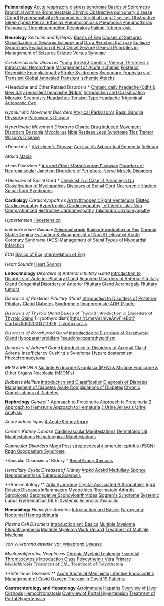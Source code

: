 **Pulmonology**
[Acute respiratory distress syndrome](https://t.me/ArchiveAnyFileBot?start=8557805659245962)
[Basics of Spirometry ](https://t.me/ArchiveAnyFileBot?start=3755686636493034)
[Bronchial Asthma ](https://t.me/ArchiveAnyFileBot?start=1196374535974581)
[Bronchiectasis ](https://t.me/ArchiveAnyFileBot?start=7893126233279072)
[Chronic Obstructive pulmonary disease (Copd)](https://t.me/ArchiveAnyFileBot?start=4494727181879805)
[Hypersensitivity Pneumonitis ](https://t.me/ArchiveAnyFileBot?start=3080227494938279)
[Interstitial Lung Diseases ](https://t.me/ArchiveAnyFileBot?start=3558395216061148)
[Obstructive Sleep Apnea ](https://t.me/ArchiveAnyFileBot?start=1847208133529309)
[Pleural Effusion ](https://t.me/ArchiveAnyFileBot?start=4087292305900998)
[Pneumoconiosis ](https://t.me/ArchiveAnyFileBot?start=1144861522220601)
[Pneumonia ](https://t.me/ArchiveAnyFileBot?start=7498551710706755)
[Pneumothorax ](https://t.me/ArchiveAnyFileBot?start=9823519635764502)
[Pulmonary Thromboembolism ](https://t.me/ArchiveAnyFileBot?start=6036285736965931)
[Respiratory Failure ](https://t.me/ArchiveAnyFileBot?start=4966789181582063)
[Tuberculosis ](https://t.me/ArchiveAnyFileBot?start=8809167475390581)

**Neurology**
*Seizures and Epilepsy*
[Basics of Eeg](https://t.me/ArchiveAnyFileBot?start=6263985709607448)
[Causes of Seizures](https://t.me/ArchiveAnyFileBot?start=8345081959350216)
[Classification of Seizures Epilepsy and](https://t.me/ArchiveAnyFileBot?start=1988204055137977)
[Drug Resistant Epilepsy](https://t.me/ArchiveAnyFileBot?start=0121359698908452)
[Epilepsy Syndromes](https://t.me/ArchiveAnyFileBot?start=7184323355436405)
[Evaluation of First Onset Seizure](https://t.me/ArchiveAnyFileBot?start=9945424116972934)
[General Principles in Management of Seizures](https://t.me/ArchiveAnyFileBot?start=6611895385608096)
[Seizure Versus Syncope](https://t.me/ArchiveAnyFileBot?start=0010361006123864)

*Cerebrovascular Diseases*
[Young Stroked](https://t.me/ArchiveAnyFileBot?start=2858406298143011)
[Cerebral Venous Thrombosis](https://t.me/ArchiveAnyFileBot?start=0948362161364025)
[Intracranial Hemorrhage](https://t.me/ArchiveAnyFileBot?start=0473586807006745)
[Management of Acute Ischemic](https://t.me/ArchiveAnyFileBot?start=4307774498572606)
[Posterior Reversible Encephalopathy](https://t.me/ArchiveAnyFileBot?start=9846489853499436)
[Stroke Syndromes](https://t.me/ArchiveAnyFileBot?start=5741131287617530)
[Secondary Prophylaxis of](https://t.me/ArchiveAnyFileBot?start=1722062601928322)
[Transient Global Amnesiad](https://t.me/ArchiveAnyFileBot?start=7047765386283999)
[Transient Ischemic Attacks](https://t.me/ArchiveAnyFileBot?start=1865031366335085)

*Headache and Other Related Disorders *
[Chronic daily headache (Cdh) & New daily persistent headache (Ndph)](https://t.me/ArchiveAnyFileBot?start=6501830315396239)
[Introduction and Classification](https://t.me/ArchiveAnyFileBot?start=4731145610944364)
[Migraine](https://t.me/ArchiveAnyFileBot?start=5370359999651587)
[Secondary Headaches](https://t.me/ArchiveAnyFileBot?start=4326301449508825)
[Tension Type Headache](https://t.me/ArchiveAnyFileBot?start=5588403096710493)
[Trigeminal Autonomic Cep](https://t.me/ArchiveAnyFileBot?start=7869878466339238)

*Hypokinetic Movement Disorders*
[Atypical Parkinson's](https://t.me/ArchiveAnyFileBot?start=1084554983056522)
[Basal Ganglia Physiology](https://t.me/ArchiveAnyFileBot?start=0635019166039886)
[Parkinson's Disease](https://t.me/ArchiveAnyFileBot?start=2469975779006254)

*Hyperkinetic Movement Disorders*
[Chorea](https://t.me/ArchiveAnyFileBot?start=3266734164316909)
[Drug Induced Movement Disorders](https://t.me/ArchiveAnyFileBot?start=4595289823221723)
[Dystonia](https://t.me/ArchiveAnyFileBot?start=8735911798424988)
[Myoclonus](https://t.me/ArchiveAnyFileBot?start=9212144561429380)
[Nbia](https://t.me/ArchiveAnyFileBot?start=2428502891170320)
[Restless Legs Syndrome](https://t.me/ArchiveAnyFileBot?start=9058350325699376)
[Tics](https://t.me/ArchiveAnyFileBot?start=3688216410949769)
[Tremor](https://t.me/ArchiveAnyFileBot?start=0454230989127748)
[Wilson's Disease](https://t.me/ArchiveAnyFileBot?start=0802088542926765)

*Dementia *
[Alzheimer's Disease](https://t.me/ArchiveAnyFileBot?start=3025904537334396)
[Cortical Vs Subcortical Dementia](https://t.me/ArchiveAnyFileBot?start=7225072279652961)
[Delirium](https://t.me/ArchiveAnyFileBot?start=9489512374786083)

*Ataxia*
[Ataxia](https://t.me/ArchiveAnyFileBot?start=9792398084472035)

*Lmn Disorders *
[Als and Other Motor Neuron Diseases](https://t.me/ArchiveAnyFileBot?start=7500940889406378)
[Disorders of Neuromuscular Junction](https://t.me/ArchiveAnyFileBot?start=5104913363647729)
[Disorders of Peripheral Nerve](https://t.me/ArchiveAnyFileBot?start=1437227412660542)
[Muscle Disorders](https://t.me/ArchiveAnyFileBot?start=6601472985129795)

*Diseases of Spinal Cord *
[Checklist in a Case of Paraplegia Qu](https://t.me/ArchiveAnyFileBot?start=0888084539808319)
[Classification of Myelopathies](https://t.me/ArchiveAnyFileBot?start=0166121667264497)
[Diseases of Spinal Cord](https://t.me/ArchiveAnyFileBot?start=4672839513687652)
[Neurogenic Bladder](https://t.me/ArchiveAnyFileBot?start=4449074945895834)
[Spinal Cord Syndromes](https://t.me/ArchiveAnyFileBot?start=2926072625927930)

**Cardiology**
*Cardiomyopathies*
[Arrhythmogenic Right Ventricular](https://t.me/ArchiveAnyFileBot?start=7533796049255247)
[Dilated Cardiomyopathy](https://t.me/ArchiveAnyFileBot?start=8201016548735847)
[Hypertrophic Cardiomyopathy](https://t.me/ArchiveAnyFileBot?start=1965372594699025)
[Left Ventricular Non Compactionced](https://t.me/ArchiveAnyFileBot?start=2173972474753486)
[Restrictive Cardiomyopathy](https://t.me/ArchiveAnyFileBot?start=0510540943610677)
[Takotsubo Cardiomyopathy](https://t.me/ArchiveAnyFileBot?start=3605926393048852)

*Hypertension*
[Hypertension](https://t.me/ArchiveAnyFileBot?start=1523620914865993)

*Ischemic Heart Disease*
[Atherosclerosis](https://t.me/ArchiveAnyFileBot?start=4048077113660584)
[Basics Introduction to Acs](https://t.me/ArchiveAnyFileBot?start=7180154469178569)
[Chronic Stable Angina](https://t.me/ArchiveAnyFileBot?start=1314552057478114)
[Evaluation & Management of Non ST elevated Acute Coronary Syndrome (ACS)](https://t.me/ArchiveAnyFileBot?start=0087155871420143)
[Management of Stemi](https://t.me/ArchiveAnyFileBot?start=3595080168503899)
[Types of Myocardial Infarction](https://t.me/ArchiveAnyFileBot?start=2057320763044523)

*ECG*
[Basics of Ecg](https://t.me/ArchiveAnyFileBot?start=9169528416495524)
[Interpretation of Ecg](https://t.me/ArchiveAnyFileBot?start=8827315687023883)

*Heart Sounds*
[Heart Sounds](https://t.me/ArchiveAnyFileBot?start=7232217005288002)

**Endocrinology**
*Disorders of Anterior Pituitary Gland*
[Introduction to Disorders of Anterior Pituitary Gland](https://t.me/ArchiveAnyFileBot?start=8044516276347418)
[Acquired Disorders of Anterior Pituitary Gland](https://t.me/ArchiveAnyFileBot?start=7669087611378514)
[Congenital Disorders of Anterior Pituitary Gland](https://t.me/ArchiveAnyFileBot?start=2890081914461893)
[Acromegaly](https://t.me/ArchiveAnyFileBot?start=9078258591336466)
[Pituitary tumors](https://t.me/ArchiveAnyFileBot?start=9690163725596926)

*Disorders of Posterior Pituitary Gland*
[Introduction to Disorders of Posterior Pituitary Gland](https://t.me/ArchiveAnyFileBot?start=3934030061586240)
[Diabetes](https://t.me/ArchiveAnyFileBot?start=4734627390220526)
[Syndrome of inappropriate ADH (Siadh)](https://t.me/ArchiveAnyFileBot?start=7154579645391119)

*Disorders of Thyroid Gland*
[Basics of Thyroid](https://t.me/ArchiveAnyFileBot?start=7573799261182986)
[Introduction to Disorders of Thyroid Gland](https://t.me/ArchiveAnyFileBot?start=6292659680882779)
[Hypothyroidism](https://t.me/ArchiveAnyFileBot?start=5056020013711929
[Thyrotoxicosis](https://t.me/ArchiveAnyFileBot?start=9295954841787442)

*Disorders of Parathyroid Gland*
[Introduction to Disorders of Parathyroid Gland](https://t.me/ArchiveAnyFileBot?start=4067295291018531)
[Hypoparathyroidism](https://t.me/ArchiveAnyFileBot?start=7553444111335347)
[Pseudohypoparathyroidism](https://t.me/ArchiveAnyFileBot?start=1944604058557305)

*Disorders of Adrenal Gland*
[Introduction to Disorders of Adrenal Gland](https://t.me/ArchiveAnyFileBot?start=5061601468763142)
[Adrenal Insufficiency](https://t.me/ArchiveAnyFileBot?start=3088597872716260)
[Cushing's Syndrome](https://t.me/ArchiveAnyFileBot?start=3258400091114703)
[Hyperaldosteronism](https://t.me/ArchiveAnyFileBot?start=9171385532880975)
[Pheochromocytoma](https://t.me/ArchiveAnyFileBot?start=3439474306258246)

*MEN & MEON'S*
[Multiple Endocrine Neoplasia (MEN) & Multiple Endocrine & Other Organs Neoplasia (MEON's) ](https://t.me/ArchiveAnyFileBot?start=8334442373523354)

*Diabetes Mellitus*
[Introduction and Classification](https://t.me/ArchiveAnyFileBot?start=3896216393360464)
[Diagnosis of Diabetes](https://t.me/ArchiveAnyFileBot?start=0584836122926051)
[Management of Diabetes](https://t.me/ArchiveAnyFileBot?start=5404518436268548)
[Acute Complications of Diabetes](https://t.me/ArchiveAnyFileBot?start=8122762372636967)
[Chronic Complications of Diabetes](https://t.me/ArchiveAnyFileBot?start=8727751114168418)

**Nephrology**
*General*
[1 Approach to Proteinuria Approach to Proteinuria](https://t.me/ArchiveAnyFileBot?start=1100663069741810)
[2 Approach to Hematuria Approach to Hematuria](https://t.me/ArchiveAnyFileBot?start=7074388480827786)
[3 Urine Anlaysis Urine Analysis](https://t.me/ArchiveAnyFileBot?start=2720230297916657)

*Acute kidney injury*
[4 Acute Kidney Injury](https://t.me/ArchiveAnyFileBot?start=1942092665793675)

*Chronic Kidney Disease*
[Cardiovascular Manifestations](https://t.me/ArchiveAnyFileBot?start=4035874886909117)
[Dermatological Manifestations](https://t.me/ArchiveAnyFileBot?start=7169163743907392)
[Hematological Manifestations](https://t.me/ArchiveAnyFileBot?start=1302316984186689)

*Glomerular Disorders*
[Mpgn](https://t.me/ArchiveAnyFileBot?start=8172864143181703)
[Post streptococcal glomerulonephritis (PSGN)](https://t.me/ArchiveAnyFileBot?start=4144183103035246)
[Rpgn Goodpasture Syndrome](https://t.me/ArchiveAnyFileBot?start=2721599310579067)

*Vascular Diseases of Kidney *
[Renal Artery Stenosis](https://t.me/ArchiveAnyFileBot?start=3263567240935822)

*Hereditary Cystic Diseases of Kidney*
[Arpkd](https://t.me/ArchiveAnyFileBot?start=0953991724642099)
[Adpkd](https://t.me/ArchiveAnyFileBot?start=4143239132904831)
[Medullary Sponge](https://t.me/ArchiveAnyFileBot?start=8296496837491029)
[Nephronophthisis](https://t.me/ArchiveAnyFileBot?start=5841603710122358)
[Tuberous Sclerosis](https://t.me/ArchiveAnyFileBot?start=0903421884089159)

**Rheumatology **
[Apla Syndrome](https://t.me/ArchiveAnyFileBot?start=1298212978875964)
[Crystal Associated Arthropathies](https://t.me/ArchiveAnyFileBot?start=8117025365259679)
[Igg4 Related Diseases](https://t.me/ArchiveAnyFileBot?start=1313300092252141)
[Inflammatory Myopathies](https://t.me/ArchiveAnyFileBot?start=9290427838894240)
[Rheumatoid Arthritis](https://t.me/ArchiveAnyFileBot?start=2577218185663625)
[Sarcoidosis](https://t.me/ArchiveAnyFileBot?start=6844489476821037)
[Seronegative Spondyloarthritides](https://t.me/ArchiveAnyFileBot?start=2513816287697617)
[Sjogren's Syndrome](https://t.me/ArchiveAnyFileBot?start=6883745015006353)
[Systemic Lupus Erythematous (SLE)](https://t.me/ArchiveAnyFileBot?start=4491980514255336)
[Systemic Sclerosis](https://t.me/ArchiveAnyFileBot?start=5811380509410090)
[Vasculitis](https://t.me/ArchiveAnyFileBot?start=3022503869637961)

**Hematology**
*Hemolytic Anemias*
[Introduction and Basics](https://t.me/ArchiveAnyFileBot?start=1107006422658886)
[Paroxysmal Nocturnal Hemoglobinuria](https://t.me/ArchiveAnyFileBot?start=5008193100671330)

*Plasma Cell Disorders*
[Introduction and Basics](https://t.me/ArchiveAnyFileBot?start=1279411946515875)
[Multiple Myeloma Etiopathogenesis](https://t.me/ArchiveAnyFileBot?start=6246377601580791)
[Multiple Myeloma Work Up and](https://t.me/ArchiveAnyFileBot?start=1086378061740591)
[Treatment of Multiple Myeloma](https://t.me/ArchiveAnyFileBot?start=1248662778397523)

*Von Willebrand disease*
[Von Willebrand Disease](https://t.me/ArchiveAnyFileBot?start=4197153083482198)

*Myeloproliferative Neoplasms*
[Chronic Myeloid Leukemia](https://t.me/ArchiveAnyFileBot?start=8520195312656626)
[Essential Thrombocytosis](https://t.me/ArchiveAnyFileBot?start=3776101741733510)
[Introduction Class](https://t.me/ArchiveAnyFileBot?start=7465978881958544)
[Polycythemia Vera](https://t.me/ArchiveAnyFileBot?start=4435868034255030)
[Primary Myelofibrosis](https://t.me/ArchiveAnyFileBot?start=4724460962446726)
[Treatment of CML](https://t.me/ArchiveAnyFileBot?start=4879807102159975)
[Treatment of Polycthemia](https://t.me/ArchiveAnyFileBot?start=8599973130690637)

**Infectious Diseases **
[Acute Bacterial Meningitis](https://t.me/ArchiveAnyFileBot?start=0131776244543531)
[Infective Endocarditis](https://t.me/ArchiveAnyFileBot?start=7593939365302272)
[Management of Covid](https://t.me/ArchiveAnyFileBot?start=9377406383091717)
[Oxygen Therapy in Covid 19 Patients](https://t.me/ArchiveAnyFileBot?start=1073785330794091)

**Gastroenterology and Hepatology**
[Autoimmune Hepatits](https://t.me/ArchiveAnyFileBot?start=3320372635864328)
[Overview of Liver Cirrhosis](https://t.me/ArchiveAnyFileBot?start=0479879067625272)
[Hemochromatosis](https://t.me/ArchiveAnyFileBot?start=7587286636744761)
[Overview of Portal Hypertension](https://t.me/ArchiveAnyFileBot?start=2950809973348760)
[Treatment of Portal Hypertension](https://t.me/ArchiveAnyFileBot?start=3013933052224227)
